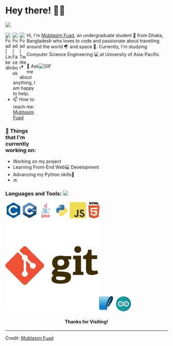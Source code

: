 <!-- Greeting -->
# Hey there! :wave::smiley:
![](https://visitor-badge.glitch.me/badge?page_id=MubtasimFuad10.MubtasimFuad10)

<div>
<a href="https://www.linkedin.com/in/mubtasim-fuad-302832193/">
  <img align="left" alt="Fuad | LinkedIn" width="22px" src="https://cdn.jsdelivr.net/npm/simple-icons@v3/icons/linkedin.svg" />
</a>
<a href="https://www.facebook.com/mubtasim.turzo">
    <img align="left" alt="Fuad | Facebook" width="22px" src="https://i.pinimg.com/originals/ca/3b/f0/ca3bf05cfab74677e5b73b130bd30991.png">
<a href="https://twitter.com/MubtasimFuad19">
    <img align="left" alt="Fuad | Twitter" width="22px" src="https://cdn.jsdelivr.net/npm/simple-icons@v3/icons/twitter.svg">
</a>
</div>



<!--Introduction -->
Hi, I'm [Mubtasim Fuad](https://github.com/MubtasimFuad10), an undergraduate student 🚀 from Dhaka, Bangladesh who loves to code and passionate about travelling around the world 🌏 and space 🌌. Currently, I'm studying Computer Science Engineering 💻 at  University of Asia-Pacific.

<img align="right" alt="GIF" src="https://github.com/MFT10/MFT10/blob/master/code.gif?raw=true" width="400" height="280" />

- 💬 Ask me about anything, I am happy to help;
- 📫 How to reach me: [Mubtasim Fuad](https://www.linkedin.com/in/mubtasim-fuad-302832193/)

### 💼  Things that I'm currently working on: 
* Working on my project
* Learning Front-End Web:computer: Development
* Advancing my Python skills:snake:
* 🔜


 ### Languages and Tools: <img src="https://media.giphy.com/media/WUlplcMpOCEmTGBtBW/giphy.gif" width="30">
  
<p><a href="https://www.cprogramming.com/" target="_blank"><img src="https://raw.githubusercontent.com/devicons/devicon/master/icons/c/c-plain.svg" alt="C Programming Language" style="height:50px;  width:50px;"></a><a href="https://devdocs.io/cpp/" target="_blank"><img src="https://raw.githubusercontent.com/github/explore/master/topics/cpp/cpp.png" alt="C++ Programming Language" style="height:50px;  width:50px;"></a><a href="https://www.javatpoint.com/java-tutorial" target="_blank"><img src="https://raw.githubusercontent.com/devicons/devicon/master/icons/java/java-original-wordmark.svg" alt="Java Programming Language" style="height:50px;  width:50px;"></a><a href="https://docs.python.org/3/" target="_blank"><img src="https://raw.githubusercontent.com/github/explore/master/topics/python/python.png" alt=" Python Programming Language" style="height:50px;  width:50px;"></a><a href="https://developer.mozilla.org/en-US/docs/Web/JavaScript" target="_blank"><img src="https://raw.githubusercontent.com/github/explore/master/topics/javascript/javascript.png" alt="JavaScript Programming Language" style="height:50px;  width:50px;"></a><a href="https://www.w3schools.com/html/" target="_blank"><img src="https://raw.githubusercontent.com/github/explore/master/topics/html/html.png" alt="HTML Markup Language" style="height:50px;  width:50px;"></a><a href="https://git-scm.com/" target="_blank"><img src="https://raw.githubusercontent.com/github/explore/master/topics/git/git.png" alt="Git" <a href="https://www.sqlite.org/index.html" target="_blank"><img src="https://raw.githubusercontent.com/github/explore/master/topics/sqlite/sqlite.png" alt="Git" style="height:50px;  width:50px;"></a> <a href="https://www.arduino.cc/" target="_blank"><img src="https://raw.githubusercontent.com/github/explore/master/topics/arduino/arduino.png" alt="Arduino" style="height:50px;  width:50px;"></a></p>



  <h4 align="center"> Thanks for Visiting! </h4>



----
Credit: [Mubtasim Fuad](https://github.com/MubtasimFuad10)
